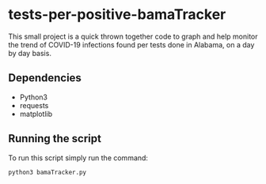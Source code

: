 # tests-per-positive-bamaTracker
This small project is a quick thrown together code to graph and help monitor the trend of COVID-19 infections found per tests done in Alabama, on a day by day basis.

## Dependencies

- Python3
- requests
- matplotlib

## Running the script

To run this script simply run the command:

```bash
python3 bamaTracker.py
```

